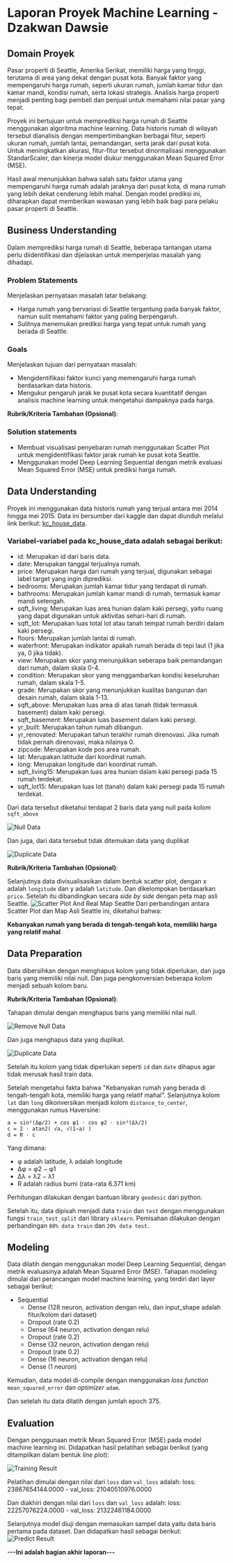 # Laporan Proyek Machine Learning - Dzakwan Dawsie

## Domain Proyek

Pasar properti di Seattle, Amerika Serikat, memiliki harga yang tinggi, terutama di area yang dekat dengan pusat kota. Banyak faktor yang mempengaruhi harga rumah, seperti ukuran rumah, jumlah kamar tidur dan kamar mandi, kondisi rumah, serta lokasi strategis. Analisis harga properti menjadi penting bagi pembeli dan penjual untuk memahami nilai pasar yang tepat.

Proyek ini bertujuan untuk memprediksi harga rumah di Seattle menggunakan algoritma machine learning. Data historis rumah di wilayah tersebut dianalisis dengan mempertimbangkan berbagai fitur, seperti ukuran rumah, jumlah lantai, pemandangan, serta jarak dari pusat kota. Untuk meningkatkan akurasi, fitur-fitur tersebut dinormalisasi menggunakan StandarScaler, dan kinerja model diukur menggunakan Mean Squared Error (MSE).

Hasil awal menunjukkan bahwa salah satu faktor utama yang mempengaruhi harga rumah adalah jaraknya dari pusat kota, di mana rumah yang lebih dekat cenderung lebih mahal. Dengan model prediksi ini, diharapkan dapat memberikan wawasan yang lebih baik bagi para pelaku pasar properti di Seattle.

## Business Understanding
Dalam memprediksi harga rumah di Seattle, beberapa tantangan utama perlu diidentifikasi dan dijelaskan untuk memperjelas masalah yang dihadapi.

### Problem Statements

Menjelaskan pernyataan masalah latar belakang:
- Harga rumah yang bervariasi di Seattle tergantung pada banyak faktor, namun sulit memahami faktor yang paling berpengaruh.
- Sulitnya menemukan prediksi harga yang tepat untuk rumah yang berada di Seattle.

### Goals

Menjelaskan tujuan dari pernyataan masalah:
- Mengidentifikasi faktor kunci yang memengaruhi harga rumah berdasarkan data historis.
- Mengukur pengaruh jarak ke pusat kota secara kuantitatif dengan analisis machine learning untuk mengetahui dampaknya pada harga.


**Rubrik/Kriteria Tambahan (Opsional)**:
### Solution statements
- Membuat visualisasi penyebaran rumah menggunakan Scatter Plot untuk mengidentifikasi faktor jarak rumah ke pusat kota Seattle.
- Menggunakan model Deep Learning Sequential dengan metrik evaluasi Mean Squared Error (MSE) untuk prediksi harga rumah.

## Data Understanding
Proyek ini menggunakan data historis rumah yang terjual antara mei 2014 hingga mei 2015. Data ini bersumber dari kaggle dan dapat diunduh melalui link berikut: [kc_house_data](https://www.kaggle.com/datasets/shivachandel/kc-house-data/data).

### Variabel-variabel pada kc_house_data adalah sebagai berikut:
- id: Merupakan id dari baris data.
- date: Merupakan tanggal terjualnya rumah.
- price: Merupakan harga dari rumah yang terjual, digunakan sebagai label target yang ingin diprediksi.
- bedrooms: Merupakan jumlah kamar tidur yang terdapat di rumah.
- bathrooms: Merupakan jumlah kamar mandi di rumah, termasuk kamar mandi setengah.
- sqft_living: Merupakan luas area hunian dalam kaki persegi, yaitu ruang yang dapat digunakan untuk aktivitas sehari-hari di rumah.
- sqft_lot: Merupakan luas total lot atau tanah tempat rumah berdiri dalam kaki persegi.
- floors: Merupakan jumlah lantai di rumah.
- waterfront: Merupakan indikator apakah rumah berada di tepi laut (1 jika ya, 0 jika tidak).
- view: Merupakan skor yang menunjukkan seberapa baik pemandangan dari rumah, dalam skala 0-4.
- condition: Merupakan skor yang menggambarkan kondisi keseluruhan rumah, dalam skala 1-5.
- grade: Merupakan skor yang menunjukkan kualitas bangunan dan desain rumah, dalam skala 1-13.
- sqft_above: Merupakan luas area di atas tanah (tidak termasuk basement) dalam kaki persegi.
- sqft_basement: Merupakan luas basement dalam kaki persegi.
- yr_built: Merupakan tahun rumah dibangun.
- yr_renovated: Merupakan tahun terakhir rumah direnovasi. Jika rumah tidak pernah direnovasi, maka nilainya 0.
- zipcode: Merupakan kode pos area rumah.
- lat: Merupakan latitude dari koordinat rumah.
- long: Merupakan longitude dari koordinat rumah.
- sqft_living15: Merupakan luas area hunian dalam kaki persegi pada 15 rumah terdekat.
- sqft_lot15: Merupakan luas lot (tanah) dalam kaki persegi pada 15 rumah terdekat.

Dari data tersebut diketahui terdapat 2 baris data yang null pada kolom `sqft_above`

![Null Data](https://raw.githubusercontent.com/DzakwanDawsie/ml-projects/main/mse-house-price-prediction/preview-null-data.png)

Dan juga, dari data tersebut tidak ditemukan data yang duplikat

![Duplicate Data](https://raw.githubusercontent.com/DzakwanDawsie/ml-projects/main/mse-house-price-prediction/duplicate-data.png)

**Rubrik/Kriteria Tambahan (Opsional)**:

Selanjutnya data divisualisasikan dalam bentuk scatter plot, dengan x adalah `longitude` dan y adalah `latitude`. Dan dikelompokan berdasarkan `price`. Setelah itu dibandingkan secara *side by side* dengan peta map asli Seattle.
![Scatter Plot And Real Map Seattle](https://raw.githubusercontent.com/DzakwanDawsie/ml-projects/main/mse-house-price-prediction/seattle-scatter-map.png)
Dari perbandingan antara Scatter Plot dan Map Asli Seattle ini, diketahui bahwa:

**Kebanyakan rumah yang berada di tengah-tengah kota, memiliki harga yang relatif mahal**

## Data Preparation
Data dibersihkan dengan menghapus kolom yang tidak diperlukan, dan juga baris yang memiliki nilai null. Dan juga pengkonversian beberapa kolom menjadi sebuah kolom baru.

**Rubrik/Kriteria Tambahan (Opsional)**: 

Tahapan dimulai dengan menghapus baris yang memiliki nilai null. 

![Remove Null Data](https://raw.githubusercontent.com/DzakwanDawsie/ml-projects/main/mse-house-price-prediction/remove-null-data.png)

Dan juga menghapus data yang duplikat. 

![Duplicate Data](https://raw.githubusercontent.com/DzakwanDawsie/ml-projects/main/mse-house-price-prediction/duplicate-data.png)

Setelah itu kolom yang tidak diperlukan seperti `id` dan `date` dihapus agar tidak merusak hasil train data.

Setelah mengetahui fakta bahwa "Kebanyakan rumah yang berada di tengah-tengah kota, memiliki harga yang relatif mahal". Selanjutnya kolom `lat` dan `long` dikonversikan menjadi kolom `distance_to_center`, menggunakan rumus Haversine:
```
a = sin²(Δφ/2) + cos φ1 ⋅ cos φ2 ⋅ sin²(Δλ/2)
c = 2 ⋅ atan2( √a, √(1−a) )
d = R ⋅ c
```
Yang dimana:
- φ adalah latitude, λ adalah longitude
- Δφ = φ2 − φ1
- Δλ = λ2 − λ1
- R adalah radius bumi (rata-rata 6.371 km)

Perhitungan dilakukan dengan bantuan library `geodesic` dari python.

Setelah itu, data dipisah menjadi data `train` dan `test` dengan menggunakan fungsi `train_test_split` dari library `sklearn`. Pemisahan dilakukan dengan perbandingan `80% data train` dan `20% data test`.

## Modeling
Data dilatih dengan menggunakan model Deep Learning Sequential, dengan metrik evaluasinya adalah Mean Squared Error (MSE). Tahapan modeling dimulai dari perancangan model machine learning, yang terdiri dari layer sebagai berikut:
- Sequential
  - Dense (128 neuron, activation dengan relu, dan input_shape adalah fitur/kolom dari dataset)
  - Dropout (rate 0.2)
  - Dense (64 neuron, activation dengan relu)
  - Dropout (rate 0.2)
  - Dense (32 neuron, activation dengan relu)
  - Dropout (rate 0.2)
  - Dense (16 neuron, activation dengan relu)
  - Dense (1 neuron)

Kemudian, data model di-compile dengan menggunakan *loss function* `mean_squared_error` dan *optimizer* `adam`.

Dan setelah itu data dilatih dengan jumlah epoch 375.

## Evaluation
Dengan penggunaan metrik Mean Squared Error (MSE) pada model machine learning ini. Didapatkan hasil pelatihan sebagai berikut (yang ditampilkan dalam bentuk *line plot*):

![Training Result](https://raw.githubusercontent.com/DzakwanDawsie/ml-projects/main/mse-house-price-prediction/train-result.png)

Pelatihan dimulai dengan nilai dari `loss` dan `val_loss` adalah: loss: 23867654144.0000 - val_loss: 21040510976.0000

Dan diakhiri dengan nilai dari `loss` dan `val_loss` adalah: loss: 22257076224.0000 - val_loss: 21322461184.0000

Selanjutnya model diuji dengan memasukan sampel data yaitu data baris pertama pada dataset. Dan didapatkan hasil sebagai berikut:
![Predict Result](https://raw.githubusercontent.com/DzakwanDawsie/ml-projects/main/mse-house-price-prediction/first-row-prediction.png)

**---Ini adalah bagian akhir laporan---**
